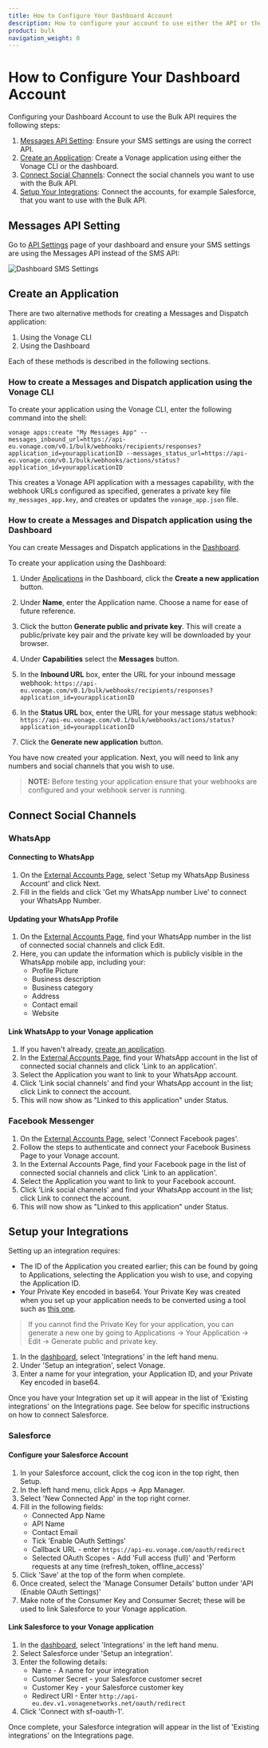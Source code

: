 ```yaml
---
title: How to Configure Your Dashboard Account
description: How to configure your account to use either the API or the Dashboard UI
product: bulk
navigation_weight: 0
---
```


# How to Configure Your Dashboard Account

Configuring your Dashboard Account to use the Bulk API requires the following steps:

1. [Messages API Setting](#messages-api-setting): Ensure your SMS settings are using the correct API.
2. [Create an Application](#create-an-application): Create a Vonage application using either the Vonage CLI or the dashboard.
3. [Connect Social Channels](#connect-social-channels): Connect the social channels you want to use with the Bulk API.
4. [Setup Your Integrations](#setup-your-integrations): Connect the accounts, for example Salesforce, that you want to use with the Bulk API.

## Messages API Setting

Go to [API Settings](https://dashboard.nexmo.com/settings) page of your dashboard and ensure your SMS settings are using the Messages API instead of the SMS API:

![Dashboard SMS Settings](/images/dashboard-sms-settings.png)

## Create an Application

There are two alternative methods for creating a Messages and Dispatch application:

1. Using the Vonage CLI
2. Using the Dashboard

Each of these methods is described in the following sections.

### How to create a Messages and Dispatch application using the Vonage CLI

To create your application using the Vonage CLI, enter the following command into the shell:

``` shell
vonage apps:create "My Messages App" --messages_inbound_url=https://api-eu.vonage.com/v0.1/bulk/webhooks/recipients/responses?application_id=yourapplicationID --messages_status_url=https://api-eu.vonage.com/v0.1/bulk/webhooks/actions/status?application_id=yourapplicationID
```

This creates a Vonage API application with a messages capability, with the webhook URLs configured as specified, generates a private key file `my_messages_app.key`, and creates or updates the `vonage_app.json` file.

### How to create a Messages and Dispatch application using the Dashboard

You can create Messages and Dispatch applications in the [Dashboard](https://dashboard.nexmo.com/applications).

To create your application using the Dashboard:

1. Under [Applications](https://dashboard.nexmo.com/applications) in the Dashboard, click the **Create a new application** button.

2. Under **Name**, enter the Application name. Choose a name for ease of future reference.

3. Click the button **Generate public and private key**. This will create a public/private key pair and the private key will be downloaded by your browser.

4. Under **Capabilities** select the **Messages** button.

5. In the **Inbound URL** box, enter the URL for your inbound message webhook: ``https://api-eu.vonage.com/v0.1/bulk/webhooks/recipients/responses?application_id=yourapplicationID``

6. In the **Status URL** box, enter the URL for your message status webhook: ``https://api-eu.vonage.com/v0.1/bulk/webhooks/actions/status?application_id=yourapplicationID``

7. Click the **Generate new application** button.

You have now created your application. Next, you will need to link any numbers and social channels that you wish to use.

> **NOTE:** Before testing your application ensure that your webhooks are configured and your webhook server is running.

## Connect Social Channels

### WhatsApp

#### Connecting to WhatsApp

1. On the [External Accounts Page](https://dashboard.nexmo.com/messages/social-channels), select 'Setup my WhatsApp Business Account' and click Next.
2. Fill in the fields and click 'Get my WhatsApp number Live' to connect your WhatsApp Number.

#### Updating your WhatsApp Profile

1. On the [External Accounts Page](https://dashboard.nexmo.com/messages/social-channels), find your WhatsApp number in the list of connected social channels and click Edit.
2. Here, you can update the information which is publicly visible in the WhatsApp mobile app, including your:
    * Profile Picture
    * Business description
    * Business category
    * Address
    * Contact email
    * Website

#### Link WhatsApp to your Vonage application

1. If you haven't already, [create an application](#create-an-application).
2. In the [External Accounts Page](https://dashboard.nexmo.com/messages/social-channels), find your WhatsApp account in the list of connected social channels and click 'Link to an application'.
3. Select the Application you want to link to your WhatsApp account.
4. Click 'Link social channels' and find your WhatsApp account in the list; click Link to connect the account.
5. This will now show as "Linked to this application" under Status.

### Facebook Messenger

1. On the [External Accounts Page](https://dashboard.nexmo.com/messages/social-channels), select 'Connect Facebook pages'.
2. Follow the steps to authenticate and connect your Facebook Business Page to your Vonage account.
3. In the External Accounts Page, find your Facebook page in the list of connected social channels and click 'Link to an application'.
4. Select the Application you want to link to your Facebook account.
5. Click 'Link social channels' and find your WhatsApp account in the list; click Link to connect the account.
6. This will now show as "Linked to this application" under Status.

## Setup your Integrations

Setting up an integration requires:

* The ID of the Application you created earlier; this can be found by going to Applications, selecting the Application you wish to use, and copying the Application ID.
* Your Private Key encoded in base64. Your Private Key was created when you set up your application needs to be converted using a tool such as [this one](https://www.base64encode.org/).

> If you cannot find the Private Key for your application, you can generate a new one by going to Applications -> Your Application -> Edit -> Generate public and private key.

1. In the [dashboard](https://dashboard.nexmo.com), select 'Integrations' in the left hand menu.
2. Under 'Setup an integration', select Vonage.
3. Enter a name for your integration, your Application ID, and your Private Key encoded in base64.

Once you have your Integration set up it will appear in the list of 'Existing integrations' on the Integrations page. See below for specific instructions on how to connect Salesforce.

### Salesforce

#### Configure your Salesforce Account

1. In your Salesforce account, click the cog icon in the top right, then Setup.
2. In the left hand menu, click Apps -> App Manager.
3. Select 'New Connected App' in the top right corner.
4. Fill in the following fields:
    * Connected App Name
    * API Name
    * Contact Email
    * Tick 'Enable OAuth Settings'
    * Callback URL - enter `https://api-eu.vonage.com/oauth/redirect`
    * Selected OAuth Scopes - Add 'Full access (full)' and 'Perform requests at any time (refresh_token, offline_access)'
5. Click 'Save' at the top of the form when complete.
6. Once created, select the 'Manage Consumer Details' button under 'API (Enable OAuth Settings)'
7. Make note of the Consumer Key and Consumer Secret; these will be used to link Salesforce to your Vonage application.

#### Link Salesforce to your Vonage application

1. In the [dashboard](https://dashboard.nexmo.com), select 'Integrations' in the left hand menu.
2. Select Salesforce under 'Setup an integration'.
3. Enter the following details:
    * Name - A name for your integration
    * Customer Secret - your Salesforce customer secret
    * Customer Key - your Salesforce customer key
    * Redirect URI - Enter `http://api-eu.dev.v1.vonagenetworks.net/oauth/redirect`
4. Click 'Connect with sf-oauth-1'.

Once complete, your Salesforce integration will appear in the list of 'Existing integrations' on the Integrations page.

